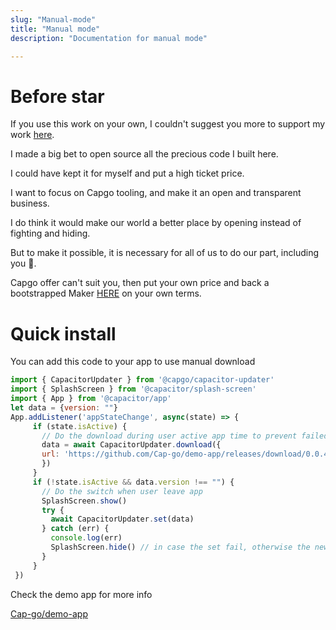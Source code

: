 ```yaml
---
slug: "Manual-mode"
title: "Manual mode"
description: "Documentation for manual mode"

---
```

# Before star

If you use this work on your own, I couldn't suggest you more to support my work [here](https://github.com/sponsors/riderx).

I made a big bet to open source all the precious code I built here.

I could have kept it for myself and put a high ticket price.

I want to focus on Capgo tooling, and make it an open and transparent business.

I do think it would make our world a better place by opening instead of fighting and hiding.

But to make it possible, it is necessary for all of us to do our part, including you 🥹.

Capgo offer can't suit you, then put your own price and back a bootstrapped Maker 
[HERE](https://github.com/sponsors/riderx) on your own terms.

# Quick install
You can add this code to your app to use manual download

```jsx
import { CapacitorUpdater } from '@capgo/capacitor-updater'
import { SplashScreen } from '@capacitor/splash-screen'
import { App } from '@capacitor/app'
let data = {version: ""}
App.addListener('appStateChange', async(state) => {
     if (state.isActive) {
       // Do the download during user active app time to prevent failed download
       data = await CapacitorUpdater.download({
       url: 'https://github.com/Cap-go/demo-app/releases/download/0.0.4/dist.zip',
       })
     }
     if (!state.isActive && data.version !== "") {
       // Do the switch when user leave app
       SplashScreen.show()
       try {
         await CapacitorUpdater.set(data)
       } catch (err) {
         console.log(err)
         SplashScreen.hide() // in case the set fail, otherwise the new app will have to hide it
       }
     }
 })
```

Check the demo app for more info 

[Cap-go/demo-app](https://github.com/Cap-go/demo-app/blob/main/src/App.vue)